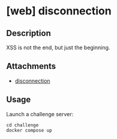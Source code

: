# [web] disconnection

## Description

XSS is not the end, but just the beginning.

## Attachments

- [disconnection](distfiles)

## Usage

Launch a challenge server:

```
cd challenge
docker compose up
```
